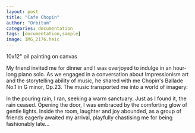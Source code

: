 ```yaml
---
layout: post
title: "Cafe Chopin"
author: "Orbitum"
categories: documentation
tags: [documentation,sample]
image: IMG_2176.heic
---
```


10x12" oil painting on canvas


My friend invited me for dinner and I was overjoyed to indulge in an hour-long piano solo. As we engaged in a conversation about Impressionism art and the storytelling ability of music, he shared with me Chopin's Ballade No.1 in G minor, Op.23. The music transported me into a world of imagery:

In the pouring rain, I ran, seeking a warm sanctuary. Just as I found it, the rain ceased. Opening the door, I was embraced by the comforting glow of gentle lights. Inside the room, laughter and joy abounded, as a group of friends eagerly awaited my arrival, playfully chastising me for being fashionably late... 
